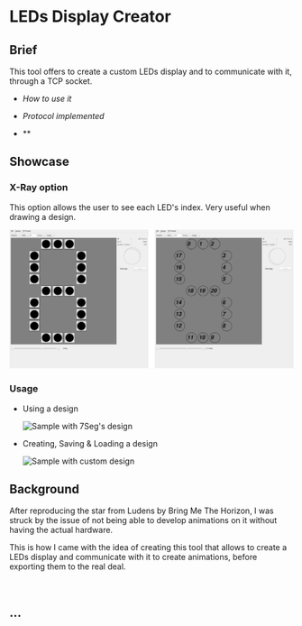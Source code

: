 
# LEDs Display Creator

## Brief

This tool offers to create a custom LEDs display and to communicate with it, through a TCP socket.

- *How to use it*

- *Protocol implemented*

- **

## Showcase

### X-Ray option

This option allows the user to see each LED's index. Very useful when drawing a design.

![7Seg: LEDs vs X-Ray](01-Doc/pics/7Seg-Views.png)

### Usage

- Using a design

  ![Sample with 7Seg's design](01-Doc/pics/)

- Creating, Saving & Loading a design

  ![Sample with custom design](01-Doc/pics/)

## Background

After reproducing the star from Ludens by Bring Me The Horizon, I was struck by the issue of not being able to develop animations on it without having the actual hardware.

This is how I came with the idea of creating this tool that allows to create a LEDs display and communicate with it to create animations, before exporting them to the real deal.

![]()

## ...

